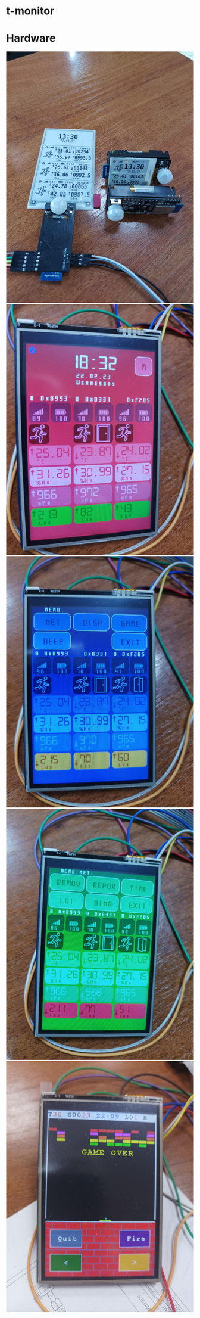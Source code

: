 # t-monitor
# Hardware
![](/images/photo_2022-08-05_13-31-22.jpg)
![](/images/photo_2023-02-22_18-39-42.jpg)
![](/images/photo_2023-02-22_18-40-48.jpg)
![](/images/photo_2023-02-22_18-40-54.jpg)
![](/images/photo_2022-12-21_22-11-59.jpg)
